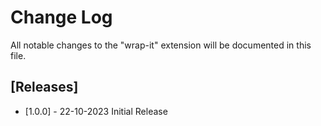 # Change Log

All notable changes to the "wrap-it" extension will be documented in this file.

## [Releases]

- [1.0.0] - 22-10-2023
Initial Release
